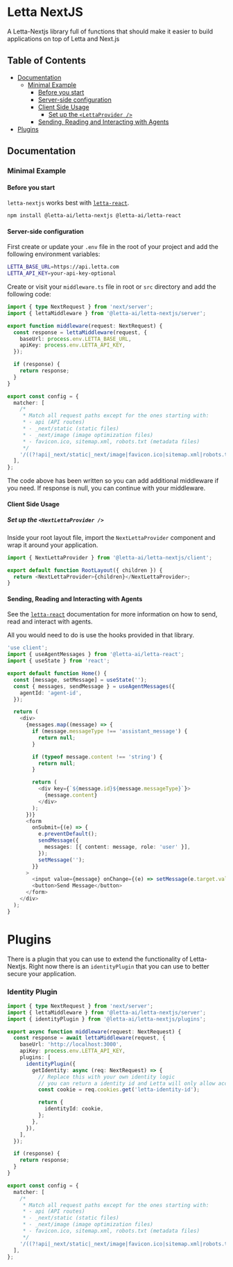 # Letta NextJS

A Letta-Nextjs library full of functions that should make it easier to build applications on top of Letta and Next.js

## Table of Contents

- [Documentation](#documentation)
  - [Minimal Example](#minimal-example)
    - [Before you start](#before-you-start)
    - [Server-side configuration](#server-side-configuration)
    - [Client Side Usage](#client-side-usage)
      - [Set up the `<LettaProvider />`](#set-up-the-lettaprovider-)
    - [Sending, Reading and Interacting with Agents](#sending-reading-and-interacting-with-agents)
- [Plugins](#plugins)

## Documentation

### Minimal Example

#### Before you start

`letta-nextjs` works best with [`letta-react`](https://www.npmjs.com/package/@letta-ai/letta-react).

```bash
npm install @letta-ai/letta-nextjs @letta-ai/letta-react
```

#### Server-side configuration

First create or update your `.env` file in the root of your project and add the following environment variables:

```bash
LETTA_BASE_URL=https://api.letta.com
LETTA_API_KEY=your-api-key-optional
```

Create or visit your `middleware.ts` file in root or `src` directory and add the following code:

```typescript
import { type NextRequest } from 'next/server';
import { lettaMiddleware } from '@letta-ai/letta-nextjs/server';

export function middleware(request: NextRequest) {
  const response = lettaMiddleware(request, {
    baseUrl: process.env.LETTA_BASE_URL,
    apiKey: process.env.LETTA_API_KEY,
  });

  if (response) {
    return response;
  }
}

export const config = {
  matcher: [
    /*
     * Match all request paths except for the ones starting with:
     * - api (API routes)
     * - _next/static (static files)
     * - _next/image (image optimization files)
     * - favicon.ico, sitemap.xml, robots.txt (metadata files)
     */
    '/((?!api|_next/static|_next/image|favicon.ico|sitemap.xml|robots.txt).*)',
  ],
};
```

The code above has been written so you can add additional middleware if you need. If response is null, you can continue with your middleware.

#### Client Side Usage

##### Set up the `<NextLettaProvider />`

Inside your root layout file, import the `NextLettaProvider` component and wrap it around your application.

```typescript jsx
import { NextLettaProvider } from '@letta-ai/letta-nextjs/client';

export default function RootLayout({ children }) {
  return <NextLettaProvider>{children}</NextLettaProvider>;
}
```

#### Sending, Reading and Interacting with Agents

See the [`letta-react`](https://www.npmjs.com/package/@letta-ai/letta-react) documentation for more information on how to send, read and interact with agents.

All you would need to do is use the hooks provided in that library.

```typescript jsx
'use client';
import { useAgentMessages } from '@letta-ai/letta-react';
import { useState } from 'react';

export default function Home() {
  const [message, setMessage] = useState('');
  const { messages, sendMessage } = useAgentMessages({
    agentId: 'agent-id',
  });

  return (
    <div>
      {messages.map((message) => {
        if (message.messageType !== 'assistant_message') {
          return null;
        }

        if (typeof message.content !== 'string') {
          return null;
        }

        return (
          <div key={`${message.id}${message.messageType}`}>
            {message.content}
          </div>
        );
      })}
      <form
        onSubmit={(e) => {
          e.preventDefault();
          sendMessage({
            messages: [{ content: message, role: 'user' }],
          });
          setMessage('');
        }}
      >
        <input value={message} onChange={(e) => setMessage(e.target.value)} />
        <button>Send Message</button>
      </form>
    </div>
  );
}
```

# Plugins

There is a plugin that you can use to extend the functionality of Letta-Nextjs. Right now there is an `identityPlugin` that you can use to better secure your application.

### Identity Plugin

```typescript jsx
import { type NextRequest } from 'next/server';
import { lettaMiddleware } from '@letta-ai/letta-nextjs/server';
import { identityPlugin } from '@letta-ai/letta-nextjs/plugins';

export async function middleware(request: NextRequest) {
  const response = await lettaMiddleware(request, {
    baseUrl: 'http://localhost:3000',
    apiKey: process.env.LETTA_API_KEY,
    plugins: [
      identityPlugin({
        getIdentity: async (req: NextRequest) => {
          // Replace this with your own identity logic
          // you can return a identity id and Letta will only allow access to the agent if the agent is owned by the identity
          const cookie = req.cookies.get('letta-identity-id');

          return {
            identityId: cookie,
          };
        },
      }),
    ],
  });

  if (response) {
    return response;
  }
}

export const config = {
  matcher: [
    /*
     * Match all request paths except for the ones starting with:
     * - api (API routes)
     * - _next/static (static files)
     * - _next/image (image optimization files)
     * - favicon.ico, sitemap.xml, robots.txt (metadata files)
     */
    '/((?!api|_next/static|_next/image|favicon.ico|sitemap.xml|robots.txt).*)',
  ],
};
```
